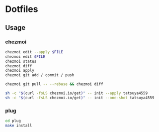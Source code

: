 # Dotfiles

## Usage


### chezmoi
```sh
chezmoi edit --apply $FILE
chezmoi edit $FILE
chezmoi status
chezmoi diff
chezmoi apply
chezmoi git add / commit / push

chezmoi git pull -- --rebase && chezmoi diff

sh -c "$(curl -fsLS chezmoi.io/get)" -- init --apply tatsuya4559
sh -c "$(curl -fsLS chezmoi.io/get)" -- init --one-shot tatsuya4559
```

### plug
```sh
cd plug
make install
```
